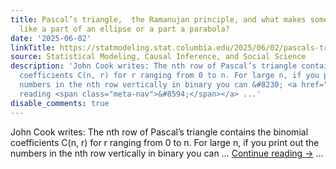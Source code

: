 ```yaml
---
title: Pascal’s triangle,  the Ramanujan principle, and what makes something look
  like a part of an ellipse or a part a parabola?
date: '2025-06-02'
linkTitle: https://statmodeling.stat.columbia.edu/2025/06/02/pascals-triangle-and-the-ramanujan-principle/
source: Statistical Modeling, Causal Inference, and Social Science
description: 'John Cook writes: The nth row of Pascal’s triangle contains the binomial
  coefficients C(n, r) for r ranging from 0 to n. For large n, if you print out the
  numbers in the nth row vertically in binary you can &#8230; <a href="https://statmodeling.stat.columbia.edu/2025/06/02/pascals-triangle-and-the-ramanujan-principle/">Continue
  reading <span class="meta-nav">&#8594;</span></a> ...'
disable_comments: true
---
```

John Cook writes: The nth row of Pascal’s triangle contains the binomial coefficients C(n, r) for r ranging from 0 to n. For large n, if you print out the numbers in the nth row vertically in binary you can &#8230; <a href="https://statmodeling.stat.columbia.edu/2025/06/02/pascals-triangle-and-the-ramanujan-principle/">Continue reading <span class="meta-nav">&#8594;</span></a> ...